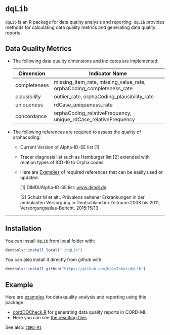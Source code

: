 # `dqLib`

`dqLib` is an R package for data quality analysis and reporting. 
`dqLib` provides methods for calculating data quality metrics and generating data quality reports.

## Data Quality Metrics
- The following data quality dimensions and indicatos are implemented:

  | Dimension  | Indicator Name|
  | ------------- | ------------- |
  | completeness  | missing_item_rate, missing_value_rate, orphaCoding_completeness_rate  |
  | plausibility  | outlier_rate, orphaCoding_plausibility_rate |
  | uniqueness | rdCase_uniqueness_rate|
  | concordance | orphaCoding_relativeFrequency, unique_rdCase_relativeFrequency|
  
- The following references are required to assess the quality of orphacoding:

  - Current Version of Alpha-ID-SE list [1]
  - Tracer diagnosis list such as Hamburger list [2] extended with relation types of ICD-10 to Orpha codes. 
  - Here are [Examples](https://github.com/KaisTahar/dqLib/tree/master/refData) of required references that can be easily used or updated.

    [1] DIMDI/Alpha-ID-SE list: www.dimdi.de
    
    [2] Schulz M et alt:. Prävalenz seltener Erkrankungen in der ambulanten Versorgung in Deutschland im Zeitraum 2008 bis 2011, Versorgungsatlas-Bericht. 2015;15/13
  

------------------------------------------------------------------------

## Installation

You can install `dqLib` from local folder with:

``` r
devtools::install_local("./dqLib")
```
You can also install it directly from github with:

``` r
devtools::install_github("https://github.com/KaisTahar/dqLib")
```

## Example

Here are [examples](https://github.com/medizininformatik-initiative/cord-dq-checker) for data quality analysis and reporting using this package
- [cordDQCheck.R](https://github.com/medizininformatik-initiative/cord-dq-checker/blob/master/cordDqChecker.R) for generating data quality reports in CORD-MI.
- Here you can see [the resulting files](https://github.com/medizininformatik-initiative/cord-dq-checker/tree/master/Data/Export)


See also: [`CORD-MI`](https://www.medizininformatik-initiative.de/de/CORD)
